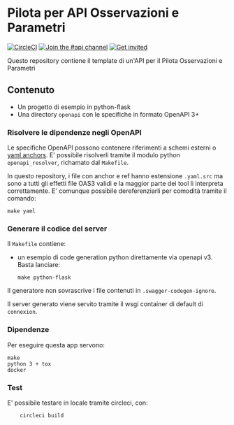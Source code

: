 # Pilota per API Osservazioni e Parametri

[![CircleCI](https://circleci.com/gh/teamdigitale/api-pilota-osservazioni.svg?style=svg)](https://circleci.com/gh/teamdigitale/api-pilota-osservazioni)
[![Join the #api channel](https://img.shields.io/badge/Slack-%23api-blue.svg?logo=slack)](https://developersitalia.slack.com/messages/CDKBYTG74)
[![Get invited](https://slack.developers.italia.it/badge.svg)](https://slack.developers.italia.it/)

Questo repository contiene il template di un'API per il Pilota Osservazioni e Parametri

## Contenuto

- Un progetto di esempio in python-flask
- Una directory `openapi` con le specifiche in formato OpenAPI 3+


### Risolvere le dipendenze negli OpenAPI

Le specifiche OpenAPI possono contenere riferimenti a schemi esterni
o [yaml anchors](). E' possibile risolverli tramite il modulo python
`openapi_resolver`, richamato dal `Makefile`.

In questo repository, i file con anchor e ref hanno estensione `.yaml.src`
ma sono a tutti gli effetti file OAS3 validi e la maggior parte dei
tool li interpreta correttamente. E' comunque possibile dereferenziarli
per comodità tramite il comando:

	make yaml



### Generare il codice del server

Il `Makefile` contiene:

  - un esempio di code generation python direttamente via openapi v3. Basta
    lanciare:

        make python-flask

Il generatore non sovrascrive i file contenuti in `.swagger-codegen-ignore`.

Il server generato viene servito tramite il wsgi container di default di `connexion`.


### Dipendenze

Per eseguire questa app servono:

```
make
python 3 + tox
docker
```


### Test

E' possibile testare in locale tramite circleci, con:

        circleci build
